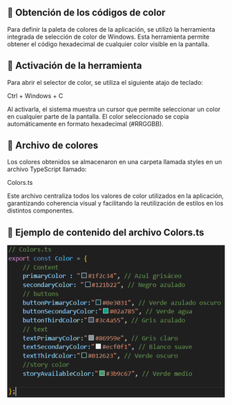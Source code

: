 ## 🎨 Obtención de los códigos de color

Para definir la paleta de colores de la aplicación, se utilizó la herramienta integrada de selección de color de Windows.
Esta herramienta permite obtener el código hexadecimal de cualquier color visible en la pantalla.

## 🧭 Activación de la herramienta

Para abrir el selector de color, se utiliza el siguiente atajo de teclado:

Ctrl + Windows + C

Al activarla, el sistema muestra un cursor que permite seleccionar un color en cualquier parte de la pantalla.
El color seleccionado se copia automáticamente en formato hexadecimal (#RRGGBB).

## 📁 Archivo de colores

Los colores obtenidos se almacenaron en una carpeta llamada styles en un archivo TypeScript llamado:

Colors.ts

Este archivo centraliza todos los valores de color utilizados en la aplicación, garantizando coherencia visual y facilitando la reutilización de estilos en los distintos componentes.

## 🧩 Ejemplo de contenido del archivo Colors.ts

![archivo de colores.ts](./images/colores.png)
